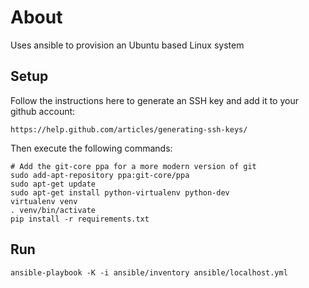 # About

Uses ansible to provision an Ubuntu based Linux system

## Setup

Follow the instructions here to generate an SSH key and add it to your github
account:

    https://help.github.com/articles/generating-ssh-keys/

Then execute the following commands:

    # Add the git-core ppa for a more modern version of git
    sudo add-apt-repository ppa:git-core/ppa
    sudo apt-get update
    sudo apt-get install python-virtualenv python-dev
    virtualenv venv
    . venv/bin/activate
    pip install -r requirements.txt

## Run

    ansible-playbook -K -i ansible/inventory ansible/localhost.yml
